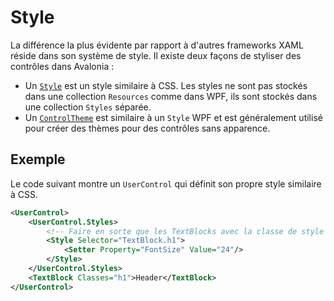 # Style

La différence la plus évidente par rapport à d'autres frameworks XAML réside dans son système de style. Il existe deux façons de styliser des contrôles dans Avalonia :

- Un [`Style`](../../basics/user-interface/styling) est un style similaire à CSS. Les styles ne sont pas stockés dans une collection `Resources` comme dans WPF, ils sont stockés dans une collection `Styles` séparée.
- Un [`ControlTheme`](../../basics/user-interface/styling/control-themes) est similaire à un `Style` WPF et est généralement utilisé pour créer des thèmes pour des contrôles sans apparence.

## Exemple

Le code suivant montre un `UserControl` qui définit son propre style similaire à CSS.

```xml
<UserControl>
    <UserControl.Styles>
        <!-- Faire en sorte que les TextBlocks avec la classe de style h1 aient une taille de police de 24 points -->
        <Style Selector="TextBlock.h1">
            <Setter Property="FontSize" Value="24"/>
        </Style>
    </UserControl.Styles>
    <TextBlock Classes="h1">Header</TextBlock>
</UserControl>
```

<XpfAd/>